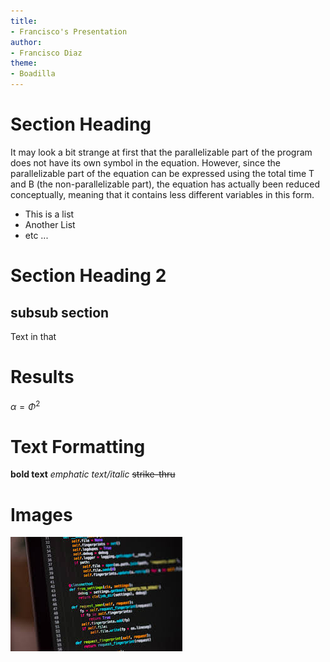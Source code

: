 ```yaml
---
title: 
- Francisco's Presentation
author:
- Francisco Diaz
theme:
- Boadilla
---
```


# Section Heading

It may look a bit strange at first that the parallelizable part of the program does not have its own symbol in the equation. However, since the parallelizable part of the equation can be expressed using the total time T and B (the non-parallelizable part), the equation has actually been reduced conceptually, meaning that it contains less different variables in this form.

+ This is a list
+ Another List
+ etc ...

# Section Heading 2

## subsub section
Text in that

# Results 
$\alpha = \Phi^2$


# Text Formatting
**bold text**
*emphatic text/italic*
 ~~strike-thru~~

# Images

![Code picture ](download.jpeg)
